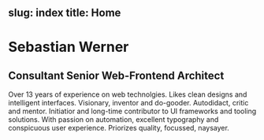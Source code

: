 slug: index
title: Home
---

# Sebastian Werner

## Consultant Senior Web-Frontend Architect

Over 13 years of experience on web technolgies. Likes clean designs and intelligent interfaces.
Visionary, inventor and do-gooder. Autodidact, critic and mentor.
Initiatior and long-time contributor to UI frameworks and tooling solutions.
With passion on automation, excellent typography and conspicuous user experience.
Priorizes quality, focussed, naysayer.
